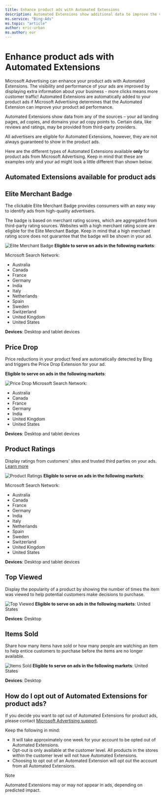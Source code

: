 ```yaml
---
title: Enhance product ads with Automated Extensions
description: Automated Extensions show additional data to improve the visibility and performance of your product ads.
ms.service: "Bing-Ads"
ms.topic: "article"
author: eric-urban
ms.author: eur
---
```


# Enhance product ads with Automated Extensions

Microsoft Advertising can enhance your product ads with Automated Extensions.  The visibility and performance of your ads are improved by displaying extra information about your business - more clicks means more customer traffic! Automated Extensions are automatically added to your product ads if Microsoft Advertising determines that the Automated Extension can improve your product ad performance.

Automated Extensions show data from any of the sources – your ad landing pages, ad copies, and domains your ad copy points to. Certain data, like reviews and ratings, may be provided from third-party providers.

All advertisers are eligible for Automated Extensions, however, they are not always guaranteed to show in the product ads.

Here are the different types of Automated Extensions available **only** for product ads from Microsoft Advertising. Keep in mind that these are examples only and your ad might look a little different than shown below.

## Automated Extensions available for product ads

## Elite Merchant Badge
The clickable Elite Merchant Badge provides consumers with an easy way to identify ads from high-quality advertisers.

The badge is based on merchant rating scores, which are aggregated from third-party rating sources. Websites with a high merchant rating score are eligible for the Elite Merchant Badge. Keep in mind that a high merchant rating score does not guarantee that the badge will be shown in your ad.

![Elite Merchant Badge](../images/BA_CONC_AutoExt_EliteMerchantBadge.png)
**Eligible to serve on ads in the following markets**:

Microsoft Search Network:

- Australia
- Canada
- France
- Germany
- India
- Italy
- Netherlands
- Spain
- Sweden
- Switzerland
- United Kingdom
- United States

**Devices**: Desktop and tablet devices

## Price Drop
Price reductions in your product feed are automatically detected by Bing and triggers the Price Drop Extension for your ad.

**Eligible to serve on ads in the following markets**:

![Price Drop](../images/BA_CONC_AutoExt_PriceDropAlert.png)
Microsoft Search Network:

- Australia
- Canada
- France
- Germany
- India
- United Kingdom
- United States

**Devices**: Desktop and tablet devices

## Product Ratings
Display ratings from customers' sites and trusted third parties on your ads. [Learn more](./hlp_BA_CONC_BSC_ProductRatings.md)

![Product Ratings](../images/BA_CONC_AutoExt_ProductRatings.png)
**Eligible to serve on ads in the following markets**:

Microsoft Search Network:

- Australia
- Canada
- France
- Germany
- India
- Italy
- Netherlands
- Spain
- Sweden
- Switzerland
- United Kingdom
- United States

**Devices**: Desktop and tablet devices

## Top Viewed
Display the popularity of a product by showing the number of times the item was viewed to help potential customers make decisions to purchase.

![Top Viewed](../images/BA_CONC_AutoExt_TopView.png)
**Eligible to serve on ads in the following markets**: United States

**Devices**: Desktop

## Items Sold
Share how many items have sold or how many people are watching an item to help entice customers to purchase before the items are no longer available.

![Items Sold](../images/BA_CONC_AutoExt_ItemsSold.png)
**Eligible to serve on ads in the following markets**: United States

**Devices**: Desktop

## How do I opt out of Automated Extensions for product ads?

If you decide you want to opt out of Automated Extensions for product ads, please contact [Microsoft Advertising support](https://go.microsoft.com/fwlink?LinkId=398371).

Keep the following in mind:

- It will take approximately one week for your account to be opted out of Automated Extensions.
- Opt-out is only available at the customer level. All products in the stores within the customer level will not have Automated Extensions.
- Choosing to opt out of an Automated Extension will opt out the account from all Automated Extensions.

> [!NOTE]
> Automated Extensions may or may not appear in ads, depending on predicted impact.


